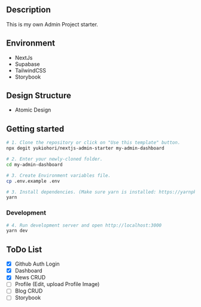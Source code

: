 ## Description

This is my own Admin Project starter.

## Environment

- NextJs
- Supabase
- TailwindCSS
- Storybook

## Design Structure

- Atomic Design

## Getting started

```bash
# 1. Clone the repository or click on "Use this template" button.
npx degit yukiohori/nextjs-admin-starter my-admin-dashboard

# 2. Enter your newly-cloned folder.
cd my-admin-dashboard

# 3. Create Environment variables file.
cp .env.example .env

# 3. Install dependencies. (Make sure yarn is installed: https://yarnpkg.com/lang/en/docs/install)
yarn
```

### Development

```bash
# 4. Run development server and open http://localhost:3000
yarn dev
```

## ToDo List

- [x] Github Auth Login
- [x] Dashboard
- [x] News CRUD
- [ ] Profile (Edit, upload Profile Image)
- [ ] Blog CRUD
- [ ] Storybook
